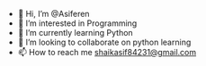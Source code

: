 - 👋 Hi, I’m @Asiferen
- 👀 I’m interested in Programming
- 🌱 I’m currently learning Python
- 💞️ I’m looking to collaborate on python learning
- 📫 How to reach me shaikasif84231@gmail.com

<!---
Asiferen/Asiferen is a ✨ special ✨ repository because its `README.md` (this file) appears on your GitHub profile.
You can click the Preview link to take a look at your changes.
--->

